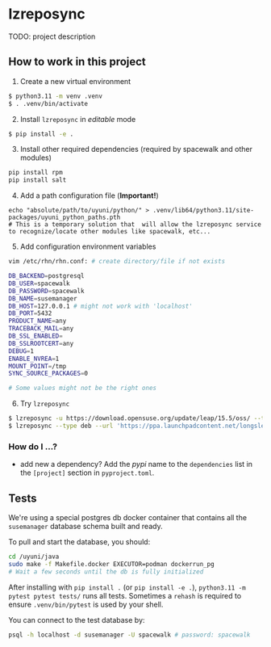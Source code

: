 # lzreposync

TODO: project description

## How to work in this project

1. Create a new virtual environment
```sh
$ python3.11 -m venv .venv
$ . .venv/bin/activate
```
2. Install `lzreposync` in *editable* mode
``` sh
$ pip install -e .
```
3. Install other required dependencies (required by spacewalk and other modules)
```sh
pip install rpm
pip install salt
```
4. Add a path configuration file (**Important!**)
```
echo "absolute/path/to/uyuni/python/" > .venv/lib64/python3.11/site-packages/uyuni_python_paths.pth
# This is a temporary solution that  will allow the lzreposync service to recognize/locate other modules like spacewalk, etc...
```
5. Add configuration environment variables
```sh
vim /etc/rhn/rhn.conf: # create directory/file if not exists

DB_BACKEND=postgresql
DB_USER=spacewalk
DB_PASSWORD=spacewalk
DB_NAME=susemanager
DB_HOST=127.0.0.1 # might not work with 'localhost'
DB_PORT=5432
PRODUCT_NAME=any
TRACEBACK_MAIL=any
DB_SSL_ENABLED=
DB_SSLROOTCERT=any
DEBUG=1
ENABLE_NVREA=1
MOUNT_POINT=/tmp
SYNC_SOURCE_PACKAGES=0

# Some values might not be the right ones
```
6. Try `lzreposync`
``` sh
$ lzreposync -u https://download.opensuse.org/update/leap/15.5/oss/ --type yum [--no-errata]
$ lzreposync --type deb --url 'https://ppa.launchpadcontent.net/longsleep/golang-backports/ubuntu?uyuni_suite=jammy&uyuni_component=main&uyuni_arch=amd64'
```

### How do I ...?

- add new a dependency? Add the *pypi* name to the `dependencies` list in the `[project]` section in `pyproject.toml`.

## Tests
We're using a special postgres db docker container that contains all the `susemanager` database schema built and ready.

To pull and start the database, you should:
```sh
cd /uyuni/java
sudo make -f Makefile.docker EXECUTOR=podman dockerrun_pg
# Wait a few seconds until the db is fully initialized
```

After installing with `pip install .` (or `pip install -e .`), `python3.11 -m pytest pytest tests/` runs all tests. Sometimes a `rehash` is required to ensure `.venv/bin/pytest` is used by your shell.

You can connect to the test database by:
```sh
psql -h localhost -d susemanager -U spacewalk # password: spacewalk
```


